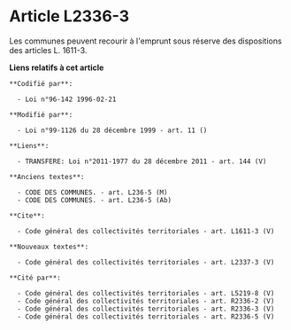 # Article L2336-3

Les communes peuvent recourir à l'emprunt sous réserve des dispositions des articles L. 1611-3.

**Liens relatifs à cet article**

	**Codifié par**:

	  - Loi n°96-142 1996-02-21

	**Modifié par**:

	  - Loi n°99-1126 du 28 décembre 1999 - art. 11 ()

	**Liens**:

	  - TRANSFERE: Loi n°2011-1977 du 28 décembre 2011 - art. 144 (V)

	**Anciens textes**:

	  - CODE DES COMMUNES. - art. L236-5 (M)
	  - CODE DES COMMUNES. - art. L236-5 (Ab)

	**Cite**:

	  - Code général des collectivités territoriales - art. L1611-3 (V)

	**Nouveaux textes**:

	  - Code général des collectivités territoriales - art. L2337-3 (V)

	**Cité par**:

	  - Code général des collectivités territoriales - art. L5219-8 (V)
	  - Code général des collectivités territoriales - art. R2336-2 (V)
	  - Code général des collectivités territoriales - art. R2336-3 (V)
	  - Code général des collectivités territoriales - art. R2336-5 (V)
